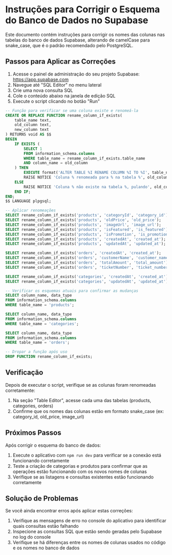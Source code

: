 # Instruções para Corrigir o Esquema do Banco de Dados no Supabase

Este documento contém instruções para corrigir os nomes das colunas nas tabelas do banco de dados Supabase, alterando de camelCase para snake_case, que é o padrão recomendado pelo PostgreSQL.

## Passos para Aplicar as Correções

1. Acesse o painel de administração do seu projeto Supabase: https://app.supabase.com
2. Navegue até "SQL Editor" no menu lateral
3. Crie uma nova consulta SQL
4. Cole o conteúdo abaixo na janela de edição SQL
5. Execute o script clicando no botão "Run"

```sql
-- Função para verificar se uma coluna existe e renomeá-la
CREATE OR REPLACE FUNCTION rename_column_if_exists(
    table_name text,
    old_column text,
    new_column text
) RETURNS void AS $$
BEGIN
    IF EXISTS (
        SELECT 1
        FROM information_schema.columns
        WHERE table_name = rename_column_if_exists.table_name
        AND column_name = old_column
    ) THEN
        EXECUTE format('ALTER TABLE %I RENAME COLUMN %I TO %I', table_name, old_column, new_column);
        RAISE NOTICE 'Coluna % renomeada para % na tabela %', old_column, new_column, table_name;
    ELSE
        RAISE NOTICE 'Coluna % não existe na tabela %, pulando', old_column, table_name;
    END IF;
END;
$$ LANGUAGE plpgsql;

-- Aplicar renomeações
SELECT rename_column_if_exists('products', 'categoryId', 'category_id');
SELECT rename_column_if_exists('products', 'oldPrice', 'old_price');
SELECT rename_column_if_exists('products', 'imageUrl', 'image_url');
SELECT rename_column_if_exists('products', 'isFeatured', 'is_featured');
SELECT rename_column_if_exists('products', 'isPromotion', 'is_promotion');
SELECT rename_column_if_exists('products', 'createdAt', 'created_at');
SELECT rename_column_if_exists('products', 'updatedAt', 'updated_at');

SELECT rename_column_if_exists('orders', 'createdAt', 'created_at');
SELECT rename_column_if_exists('orders', 'customerName', 'customer_name');
SELECT rename_column_if_exists('orders', 'totalAmount', 'total_amount');
SELECT rename_column_if_exists('orders', 'ticketNumber', 'ticket_number');

SELECT rename_column_if_exists('categories', 'createdAt', 'created_at');
SELECT rename_column_if_exists('categories', 'updatedAt', 'updated_at');

-- Verificar os esquemas atuais para confirmar as mudanças
SELECT column_name, data_type 
FROM information_schema.columns 
WHERE table_name = 'products';

SELECT column_name, data_type 
FROM information_schema.columns 
WHERE table_name = 'categories';

SELECT column_name, data_type 
FROM information_schema.columns 
WHERE table_name = 'orders';

-- Dropar a função após uso
DROP FUNCTION rename_column_if_exists;
```

## Verificação

Depois de executar o script, verifique se as colunas foram renomeadas corretamente:

1. Na seção "Table Editor", acesse cada uma das tabelas (products, categories, orders)
2. Confirme que os nomes das colunas estão em formato snake_case (ex: category_id, old_price, image_url)

## Próximos Passos

Após corrigir o esquema do banco de dados:

1. Execute o aplicativo com `npm run dev` para verificar se a conexão está funcionando corretamente
2. Teste a criação de categorias e produtos para confirmar que as operações estão funcionando com os novos nomes de colunas
3. Verifique se as listagens e consultas existentes estão funcionando corretamente

## Solução de Problemas

Se você ainda encontrar erros após aplicar estas correções:

1. Verifique as mensagens de erro no console do aplicativo para identificar quais consultas estão falhando
2. Inspecione as consultas SQL que estão sendo geradas pelo Supabase no log do console
3. Verifique se há diferenças entre os nomes de colunas usados no código e os nomes no banco de dados 